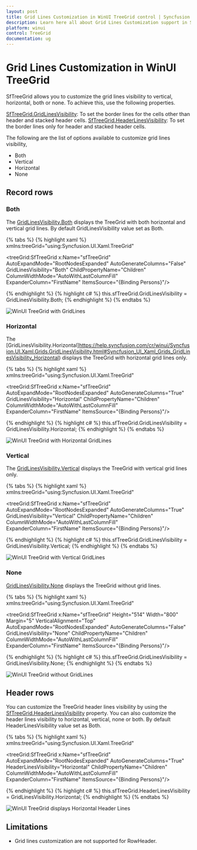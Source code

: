 ```yaml
---
layout: post
title: Grid Lines Customization in WinUI TreeGrid control | Syncfusion
description: Learn here all about Grid Lines Customization support in Syncfusion WinUI TreeGrid(SfTreeGrid) control and more.
platform: winui
control: TreeGrid
documentation: ug
---
```


# Grid Lines Customization in WinUI TreeGrid

SfTreeGrid allows you to customize the grid lines visibility to vertical, horizontal, both or none. To achieve this, use the following properties.

[SfTreeGrid.GridLinesVisibility](https://help.syncfusion.com/cr/winui/Syncfusion.UI.Xaml.Grids.SfGridBase.html#Syncfusion_UI_Xaml_Grids_SfGridBase_GridLinesVisibility): To set the border lines for the cells other than header and stacked header cells.
[SfTreeGrid.HeaderLinesVisibility](https://help.syncfusion.com/cr/winui/Syncfusion.UI.Xaml.Grids.SfGridBase.html#Syncfusion_UI_Xaml_Grids_SfGridBase_HeaderLinesVisibility): To set the border lines only for header and stacked header cells.

The following are the list of options available to customize grid lines visibility,

* Both
* Vertical
* Horizontal
* None

## Record rows

### Both

The [GridLinesVisibility.Both](https://help.syncfusion.com/cr/winui/Syncfusion.UI.Xaml.Grids.GridLinesVisibility.html#Syncfusion_UI_Xaml_Grids_GridLinesVisibility_Both) displays the TreeGrid with both horizontal and vertical grid lines. By default GridLinesVisibility value set as Both.

{% tabs %}
{% highlight xaml %}
xmlns:treeGrid="using:Syncfusion.UI.Xaml.TreeGrid"

<treeGrid:SfTreeGrid  x:Name="sfTreeGrid"
                      AutoExpandMode="RootNodesExpanded"
                      AutoGenerateColumns="False"
                      GridLinesVisibility="Both"
                      ChildPropertyName="Children"
                      ColumnWidthMode="AutoWithLastColumnFill"
                      ExpanderColumn="FirstName"
                      ItemsSource="{Binding Persons}"/>


{% endhighlight %}
{% highlight c# %}
this.sfTreeGrid.GridLinesVisibility = GridLinesVisibility.Both;
{% endhighlight %}
{% endtabs %}

![WinUI TreeGrid with GridLines](GridLines_images/winui-treegrid-gridlines.png)

### Horizontal

The [GridLinesVisibility.Horizontal]https://help.syncfusion.com/cr/winui/Syncfusion.UI.Xaml.Grids.GridLinesVisibility.html#Syncfusion_UI_Xaml_Grids_GridLinesVisibility_Horizontal) displays the TreeGrid with horizontal grid lines only.

{% tabs %}
{% highlight xaml %}
xmlns:treeGrid="using:Syncfusion.UI.Xaml.TreeGrid"

<treeGrid:SfTreeGrid  x:Name="sfTreeGrid"
                      AutoExpandMode="RootNodesExpanded"
                      AutoGenerateColumns="True"
                      GridLinesVisibility="Horizontal"
                      ChildPropertyName="Children"
                      ColumnWidthMode="AutoWithLastColumnFill"
                      ExpanderColumn="FirstName"
                      ItemsSource="{Binding Persons}"/>

{% endhighlight %}
{% highlight c# %}
this.sfTreeGrid.GridLinesVisibility = GridLinesVisibility.Horizontal;
{% endhighlight %}
{% endtabs %}

![WinUI TreeGrid with Horizontal GridLines](GridLines_images/winui-treegrid-horizontal-gridlines.png)

### Vertical

The [GridLinesVisibility.Vertical](https://help.syncfusion.com/cr/winui/Syncfusion.UI.Xaml.Grids.GridLinesVisibility.html#Syncfusion_UI_Xaml_Grids_GridLinesVisibility_Vertical) displays the TreeGrid with vertical grid lines only.

{% tabs %}
{% highlight xaml %}
xmlns:treeGrid="using:Syncfusion.UI.Xaml.TreeGrid"

<treeGrid:SfTreeGrid  x:Name="sfTreeGrid"
                      AutoExpandMode="RootNodesExpanded"
                      AutoGenerateColumns="True"
                      GridLinesVisibility="Vertical"
                      ChildPropertyName="Children"
                      ColumnWidthMode="AutoWithLastColumnFill"
                      ExpanderColumn="FirstName"
                      ItemsSource="{Binding Persons}"/>

{% endhighlight %}
{% highlight c# %}
this.sfTreeGrid.GridLinesVisibility = GridLinesVisibility.Vertical;
{% endhighlight %}
{% endtabs %}

![WinUI TreeGrid with Vertical GridLines](GridLines_images/winui-treegrid-vertical-gridlines.png)

### None
[GridLinesVisibility.None](https://help.syncfusion.com/cr/winui/Syncfusion.UI.Xaml.Grids.GridLinesVisibility.html#Syncfusion_UI_Xaml_Grids_GridLinesVisibility_None) displays the TreeGrid without grid lines.

{% tabs %}
{% highlight xaml %}
xmlns:treeGrid="using:Syncfusion.UI.Xaml.TreeGrid"

<treeGrid:SfTreeGrid  x:Name="sfTreeGrid"
                      Height="514"
                      Width="800"
                      Margin="5"
                      VerticalAlignment="Top"
                      AutoExpandMode="RootNodesExpanded"
                      AutoGenerateColumns="False"
                      GridLinesVisibility="None"
                      ChildPropertyName="Children"
                      ColumnWidthMode="AutoWithLastColumnFill"
                      ExpanderColumn="FirstName"
                      ItemsSource="{Binding Persons}"/>

{% endhighlight %}
{% highlight c# %}
this.sfTreeGrid.GridLinesVisibility = GridLinesVisibility.None;
{% endhighlight %}
{% endtabs %}

![WinUI TreeGrid without GridLines](GridLines_images/winui-treegrid-without-gridlines.png)

## Header rows

You can customize the TreeGrid header lines visibility by using the [SfTreeGrid.HeaderLinesVisibility](https://help.syncfusion.com/cr/winui/Syncfusion.UI.Xaml.Grids.SfGridBase.html#Syncfusion_UI_Xaml_Grids_SfGridBase_HeaderLinesVisibility) property. You can also customize the header lines visibility to horizontal, vertical, none or both. By default HeaderLinesVisibility value set as Both.

{% tabs %}
{% highlight xaml %}
xmlns:treeGrid="using:Syncfusion.UI.Xaml.TreeGrid"

<treeGrid:SfTreeGrid  x:Name="sfTreeGrid"
                      AutoExpandMode="RootNodesExpanded"
                      AutoGenerateColumns="True"
                      HeaderLinesVisibility="Horizontal"
                      ChildPropertyName="Children"
                      ColumnWidthMode="AutoWithLastColumnFill"
                      ExpanderColumn="FirstName"
                      ItemsSource="{Binding Persons}"/>

{% endhighlight %}
{% highlight c# %}
this.sfTreeGrid.HeaderLinesVisibility = GridLinesVisibility.Horizontal;
{% endhighlight %}
{% endtabs %}

![WinUI TreeGrid displays Horizontal Header Lines](GridLines_images/winui-treegrid-horizontal-header-lines.png)

## Limitations

* Grid lines customization are not supported for RowHeader.
